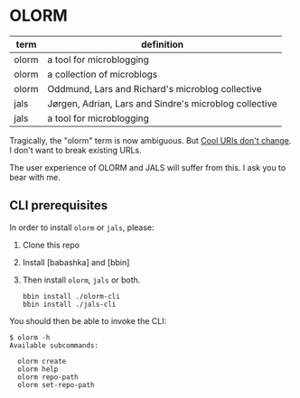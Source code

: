 # OLORM

| term  | definition                                             |
|-------|--------------------------------------------------------|
| olorm | a tool for microblogging                               |
| olorm | a collection of microblogs                             |
| olorm | Oddmund, Lars and Richard's microblog collective       |
| jals  | Jørgen, Adrian, Lars and Sindre's microblog collective |
| jals  | a tool for microblogging                               |

Tragically, the "olorm" term is now ambiguous.
But [Cool URIs don't change].
I don't want to break existing URLs.

The user experience of OLORM and JALS will suffer from this.
I ask you to bear with me.

[Cool URIs don't change]: https://www.w3.org/Provider/Style/URI

## CLI prerequisites

In order to install `olorm` or `jals`, please:

1. Clone this repo
2. Install [babashka] and [bbin]
3. Then install `olorm`, `jals` or both.

    ```shell
    bbin install ./olorm-cli
    bbin install ./jals-cli
    ```

You should then be able to invoke the CLI:

    $ olorm -h
    Available subcommands:

      olorm create
      olorm help
      olorm repo-path
      olorm set-repo-path

